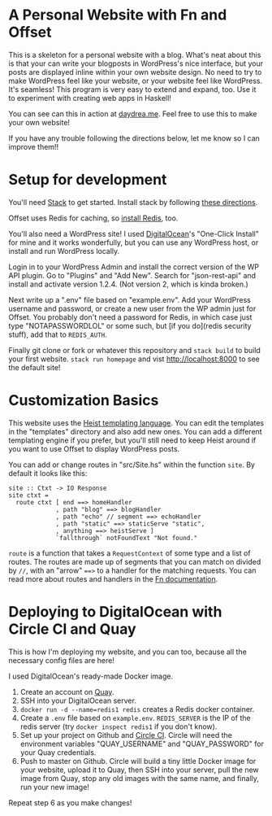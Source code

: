 # A Personal Website with Fn and Offset

This is a skeleton for a personal website with a blog. What's neat about this is
that your can write your blogposts in WordPress's nice interface, but your
posts are displayed inline within your own website design. No need to try to
make WordPress feel like your website, or your website feel like WordPress. It's
seamless! This program is very easy to extend and expand, too. Use it to experiment
with creating web apps in Haskell!

You can see can this in action at [daydrea.me](daydrea.me). Feel free to use this to make your own website!

If you have any trouble following the directions below, let me know so I can
improve them!!

# Setup for development

You'll need [Stack](http://docs.haskellstack.org/en/stable/README.html) to get
started. Install stack by following [these directions](http://docs.haskellstack.org/en/stable/README.html).

Offset uses Redis for caching, so [install Redis](http://redis.io/topics/quickstart), too.

You'll also need a WordPress site! I used [DigitalOcean](http://www.digitaloceans.com)'s
"One-Click Install" for mine and it works wonderfully, but you can use any WordPress host,
or install and run WordPress locally.

Login in to your WordPress Admin and install the correct version of the
WP API plugin. Go to "Plugins" and "Add New". Search for "json-rest-api"
and install and activate version 1.2.4. (Not version 2, which is kinda
broken.)

Next write up a ".env" file based on "example.env". Add your WordPress username and
password, or create a new user from the WP admin just for Offset. You probably don't
need a password for Redis, in which case just type "NOTAPASSWORDLOL" or some such,
but [if you do](redis security stuff), add that to `REDIS_AUTH`.

Finally git clone or fork or whatever this repository and `stack build` to build your first website.
`stack run homepage` and vist [http://localhost:8000](http://localhost:8000) to
see the default site!

# Customization Basics

This website uses the [Heist templating language](blah). You can edit the
templates in the "templates" directory and also add new ones. You can add a
different templating engine if you prefer, but you'll still need to keep
Heist around if you want to use Offset to display WordPress posts.

You can add or change routes in "src/Site.hs" within the function `site`. By
default it looks like this:

```(Haskell)
site :: Ctxt -> IO Response
site ctxt =
  route ctxt [ end ==> homeHandler
             , path "blog" ==> blogHandler
             , path "echo" // segment ==> echoHandler
             , path "static" ==> staticServe "static",
             , anything ==> heistServe ]
             `fallthrough` notFoundText "Not found."
```

`route` is a function that takes a `RequestContext` of some type and a list
of routes. The routes are made up of segments that you can match on divided
by `//`, with an "arrow" `==>` to a handler for the matching requests. You
can read more about routes and handlers in the [Fn documentation](blah).

# Deploying to DigitalOcean with Circle CI and Quay

This is how I'm deploying my website, and you can too, because all the
necessary config files are here!

I used DigitalOcean's ready-made Docker image.

1. Create an account on [Quay](http://quay.io).
2. SSH into your DigitalOcean server.
3. `docker run -d --name=redis1 redis` creates a Redis docker container.
4. Create a `.env` file based on `example.env`. `REDIS_SERVER` is the IP of the redis
server (try `docker inspect redis1` if you don't know). 
5. Set up your project on Github and [Circle CI](http://circleci.com). Circle will need 
the environment variables "QUAY_USERNAME" and "QUAY_PASSWORD" for your Quay credentials.
6. Push to master on Github. Circle will build a tiny little Docker image for
your website, upload it to Quay, then SSH into your server, pull the new image from
Quay, stop any old images with the same name, and finally, run your new image!

Repeat step 6 as you make changes!

